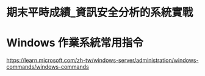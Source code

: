 # 期末平時成績_資訊安全分析的系統實戰

# Windows 作業系統常用指令

https://learn.microsoft.com/zh-tw/windows-server/administration/windows-commands/windows-commands

